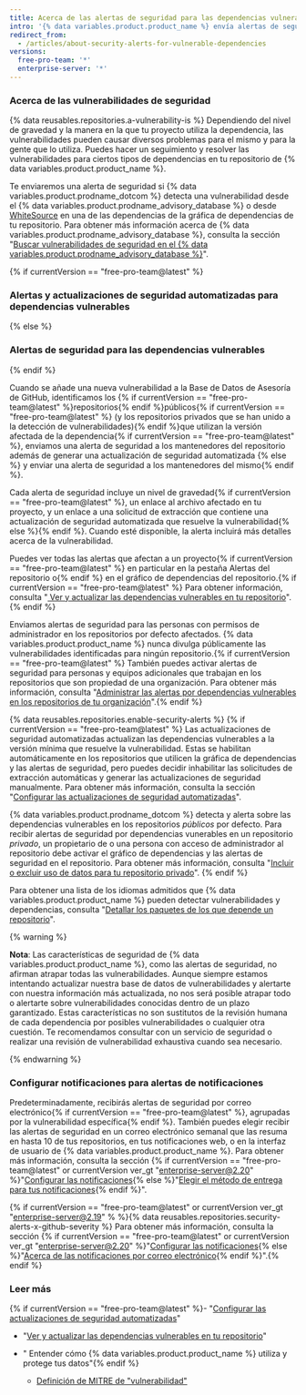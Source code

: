 ```yaml
---
title: Acerca de las alertas de seguridad para las dependencias vulnerables
intro: '{% data variables.product.product_name %} envía alertas de seguridad cuando detectamos vulnerabilidades que afecten a tu repositorio.'
redirect_from:
  - /articles/about-security-alerts-for-vulnerable-dependencies
versions:
  free-pro-team: '*'
  enterprise-server: '*'
---
```


### Acerca de las vulnerabilidades de seguridad

{% data reusables.repositories.a-vulnerability-is %} Dependiendo del nivel de gravedad y la manera en la que tu proyecto utiliza la dependencia, las vulnerabilidades pueden causar diversos problemas para el mismo y para la gente que lo utiliza. Puedes hacer un seguimiento y resolver las vulnerabilidades para ciertos tipos de dependencias en tu repositorio de {% data variables.product.product_name %}.

Te enviaremos una alerta de seguridad si {% data variables.product.prodname_dotcom %} detecta una vulnerabilidad desde el {% data variables.product.prodname_advisory_database %} o desde [WhiteSource](https://www.whitesourcesoftware.com/GitHubSecurityAlerts) en una de las dependencias de la gráfica de dependencias de tu repositorio. Para obtener más información acerca de {% data variables.product.prodname_advisory_database %}, consulta la sección "<a href="/github/managing-security-vulnerabilities/browsing-security-vulnerabilities-in-the-github-advisory-database" class="dotcom-only">Buscar vulnerabilidades de seguridad en el {% data variables.product.prodname_advisory_database %}</a>".

{% if currentVersion == "free-pro-team@latest" %}
### Alertas y actualizaciones de seguridad automatizadas para dependencias vulnerables
{% else %}
### Alertas de seguridad para las dependencias vulnerables
{% endif %}

Cuando se añade una nueva vulnerabilidad a la Base de Datos de Asesoría de GitHub, identificamos los {% if currentVersion == "free-pro-team@latest" %}repositorios{% endif %}públicos{% if currentVersion == "free-pro-team@latest" %} (y los repositorios privados que se han unido a la detección de vulnerabilidades){% endif %}que utilizan la versión afectada de la dependencia{% if currentVersion == "free-pro-team@latest" %}, enviamos una alerta de seguridad a los mantenedores del repositorio además de generar una actualización de seguridad automatizada {% else %} y enviar una alerta de seguridad a los mantenedores del mismo{% endif %}.

Cada alerta de seguridad incluye un nivel de gravedad{% if currentVersion == "free-pro-team@latest" %}, un enlace al archivo afectado en tu proyecto, y un enlace a una solicitud de extracción que contiene una actualización de seguridad automatizada que resuelve la vulnerabilidad{% else %}{% endif %}. Cuando esté disponible, la alerta incluirá más detalles acerca de la vulnerabilidad.

Puedes ver todas las alertas que afectan a un proyecto{% if currentVersion == "free-pro-team@latest" %} en particular en la pestaña Alertas del repositorio o{% endif %} en el gráfico de dependencias del repositorio.{% if currentVersion == "free-pro-team@latest" %} Para obtener información, consulta "[ Ver y actualizar las dependencias vulnerables en tu repositorio](/articles/viewing-and-updating-vulnerable-dependencies-in-your-repository)".{% endif %}

Enviamos alertas de seguridad para las personas con permisos de administrador en los repositorios por defecto afectados. {% data variables.product.product_name %} nunca divulga públicamente las vulnerabilidades identificadas para ningún repositorio.{% if currentVersion == "free-pro-team@latest" %} También puedes activar alertas de seguridad para personas y equipos adicionales que trabajan en los repositorios que son propiedad de una organización. Para obtener más información, consulta "[Administrar las alertas por dependencias vulnerables en los repositorios de tu organización](/articles/managing-alerts-for-vulnerable-dependencies-in-your-organization-s-repositories)".{% endif %}

{% data reusables.repositories.enable-security-alerts %}
{% if currentVersion == "free-pro-team@latest" %}
Las actualizaciones de seguridad automatizadas actualizan las dependencias vulnerables a la versión mínima que resuelve la vulnerabilidad. Estas se habilitan automáticamente en los repositorios que utilicen la gráfica de dependencias y las alertas de seguridad, pero puedes decidir inhabilitar las solicitudes de extracción automáticas y generar las actualizaciones de seguridad manualmente. Para obtener más información, consulta la sección "[Configurar las actualizaciones de seguridad automatizadas](/github/managing-security-vulnerabilities/configuring-automated-security-updates)".

{% data variables.product.prodname_dotcom %} detecta y alerta sobre las dependencias vulnerables en los repositorios _públicos_ por defecto. Para recibir alertas de seguridad por dependencias vunerables en un repositorio _privado_, un propietario de o una persona con acceso de administrador al repositorio debe activar el gráfico de dependencias y las alertas de seguridad en el repositorio. Para obtener más información, consulta "[Incluir o excluir uso de datos para tu repositorio privado](/articles/opting-into-or-out-of-data-use-for-your-private-repository)".
{% endif %}

Para obtener una lista de los idiomas admitidos que {% data variables.product.product_name %} pueden detectar vulnerabilidades y dependencias, consulta "[Detallar los paquetes de los que depende un repositorio](/articles/listing-the-packages-that-a-repository-depends-on)".

{% warning %}

**Nota**: Las características de seguridad de {% data variables.product.product_name %}, como las alertas de seguridad, no afirman atrapar todas las vulnerabilidades. Aunque siempre estamos intentando actualizar nuestra base de datos de vulnerabilidades y alertarte con nuestra información más actualizada, no nos será posible atrapar todo o alertarte sobre vulnerabilidades conocidas dentro de un plazo garantizado. Estas características no son sustitutos de la revisión humana de cada dependencia por posibles vulnerabilidades o cualquier otra cuestión. Te recomendamos consultar con un servicio de seguridad o realizar una revisión de vulnerabilidad exhaustiva cuando sea necesario.

{% endwarning %}

### Configurar notificaciones para alertas de notificaciones

Predeterminadamente, recibirás alertas de seguridad por correo electrónico{% if currentVersion == "free-pro-team@latest" %}, agrupadas por la vulnerabilidad específica{% endif %}. También puedes elegir recibir las alertas de seguridad en un correo electrónico semanal que las resuma en hasta 10 de tus repositorios, en tus notificaciones web, o en la interfaz de usuario de {% data variables.product.product_name %}. Para obtener más información, consulta la sección {% if currentVersion == "free-pro-team@latest" or currentVersion ver_gt "enterprise-server@2.20" %}"[Configurar las notificaciones](/github/managing-subscriptions-and-notifications-on-github/configuring-notifications#security-alert-options){% else %}"[Elegir el método de entrega para tus notificaciones](/github/receiving-notifications-about-activity-on-github/choosing-the-delivery-method-for-your-notifications){% endif %}".

{% if currentVersion == "free-pro-team@latest" or currentVersion ver_gt "enterprise-server@2.19" % %}{% data reusables.repositories.security-alerts-x-github-severity %} Para obtener más información, consulta la sección {% if currentVersion == "free-pro-team@latest" or currentVersion ver_gt "enterprise-server@2.20" %}"[Configurar las notificaciones](/github/managing-subscriptions-and-notifications-on-github/configuring-notifications#filtering-email-notifications){% else %}"[Acerca de las notificaciones por correo electrónico](/github/receiving-notifications-about-activity-on-github/about-email-notifications){% endif %}".{% endif %}

### Leer más

{% if currentVersion == "free-pro-team@latest" %}- "[Configurar las actualizaciones de seguridad automatizadas](/github/managing-security-vulnerabilities/configuring-automated-security-updates)"
- "[Ver y actualizar las dependencias vulnerables en tu repositorio](/articles/viewing-and-updating-vulnerable-dependencies-in-your-repository)"
- "
Entender cómo {% data variables.product.product_name %} utiliza y protege tus datos"{% endif %}</li> 
  
  - [Definición de MITRE de "vulnerabilidad"](https://cve.mitre.org/about/terminology.html#vulnerability)</ul>
